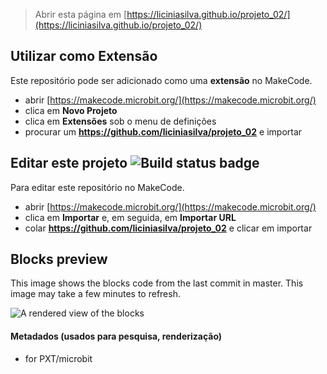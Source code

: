 
> Abrir esta página em [https://liciniasilva.github.io/projeto_02/](https://liciniasilva.github.io/projeto_02/)

## Utilizar como Extensão

Este repositório pode ser adicionado como uma **extensão** no MakeCode.

* abrir [https://makecode.microbit.org/](https://makecode.microbit.org/)
* clica em **Novo Projeto**
* clica em **Extensões** sob o menu de definições
* procurar um **https://github.com/liciniasilva/projeto_02** e importar

## Editar este projeto ![Build status badge](https://github.com/liciniasilva/projeto_02/workflows/MakeCode/badge.svg)

Para editar este repositório no MakeCode.

* abrir [https://makecode.microbit.org/](https://makecode.microbit.org/)
* clica em **Importar** e, em seguida, em **Importar URL**
* colar **https://github.com/liciniasilva/projeto_02** e clicar em importar

## Blocks preview

This image shows the blocks code from the last commit in master.
This image may take a few minutes to refresh.

![A rendered view of the blocks](https://github.com/liciniasilva/projeto_02/raw/master/.github/makecode/blocks.png)

#### Metadados (usados para pesquisa, renderização)

* for PXT/microbit
<script src="https://makecode.com/gh-pages-embed.js"></script><script>makeCodeRender("{{ site.makecode.home_url }}", "{{ site.github.owner_name }}/{{ site.github.repository_name }}");</script>
